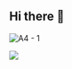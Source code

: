## Hi there 👋

![A4 - 1](https://github.com/user-attachments/assets/30505d2f-f294-4418-abdb-5cc096903a77)


![](https://komarev.com/ghpvc/?username=fabiananandamerdana)
